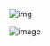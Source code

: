 ![img](https://assets.imaginablefutures.com/media/images/ALX_Logo.max-200x150.png)

![image](https://opensource.fb.com/img/projects/react.jpg)
